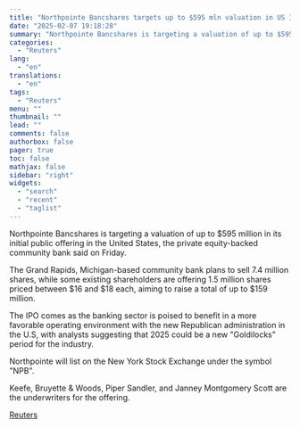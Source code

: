 ```yaml
---
title: "Northpointe Bancshares targets up to $595 mln valuation in US IPO"
date: "2025-02-07 19:18:28"
summary: "Northpointe Bancshares is targeting a valuation of up to $595 million in its initial public offering in the United States, the private equity-backed community bank said on Friday.The Grand Rapids, Michigan-based community bank plans to sell 7.4 million shares, while some existing shareholders are offering 1.5 million shares priced between..."
categories:
  - "Reuters"
lang:
  - "en"
translations:
  - "en"
tags:
  - "Reuters"
menu: ""
thumbnail: ""
lead: ""
comments: false
authorbox: false
pager: true
toc: false
mathjax: false
sidebar: "right"
widgets:
  - "search"
  - "recent"
  - "taglist"
---
```


Northpointe Bancshares is targeting a valuation of up to $595 million in its initial public offering in the United States, the private equity-backed community bank said on Friday.

The Grand Rapids, Michigan-based community bank plans to sell 7.4 million shares, while some existing shareholders are offering 1.5 million shares priced between $16 and $18 each, aiming to raise a total of up to $159 million.

The IPO comes as the banking sector is poised to benefit in a more favorable operating environment with the new Republican administration in the U.S, with analysts suggesting that 2025 could be a new "Goldilocks" period for the industry.

Northpointe will list on the New York Stock Exchange under the symbol "NPB".

Keefe, Bruyette & Woods, Piper Sandler, and Janney Montgomery Scott are the underwriters for the offering.

[Reuters](https://www.tradingview.com/news/reuters.com,2025:newsml_L4N3OY0YO:0-northpointe-bancshares-targets-up-to-595-mln-valuation-in-us-ipo/)
